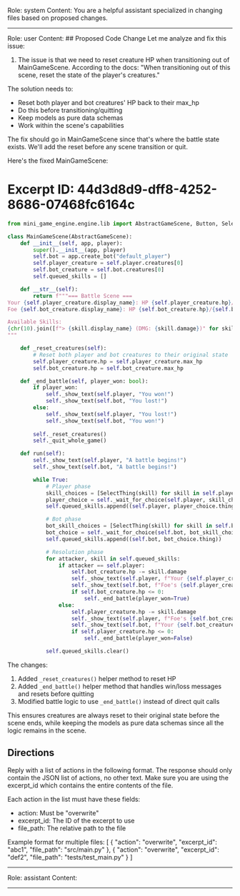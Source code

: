 Role: system
Content: You are a helpful assistant specialized in changing files based on proposed changes.
__________________
Role: user
Content: ## Proposed Code Change
Let me analyze and fix this issue:

1. The issue is that we need to reset creature HP when transitioning out of MainGameScene. According to the docs:
"When transitioning out of this scene, reset the state of the player's creatures."

The solution needs to:
- Reset both player and bot creatures' HP back to their max_hp
- Do this before transitioning/quitting
- Keep models as pure data schemas
- Work within the scene's capabilities

The fix should go in MainGameScene since that's where the battle state exists. We'll add the reset before any scene transition or quit.

Here's the fixed MainGameScene:

# Excerpt ID: 44d3d8d9-dff8-4252-8686-07468fc6164c
```python main_game/scenes/main_game_scene.py
from mini_game_engine.engine.lib import AbstractGameScene, Button, SelectThing

class MainGameScene(AbstractGameScene):
    def __init__(self, app, player):
        super().__init__(app, player)
        self.bot = app.create_bot("default_player")
        self.player_creature = self.player.creatures[0]
        self.bot_creature = self.bot.creatures[0]
        self.queued_skills = []

    def __str__(self):
        return f"""=== Battle Scene ===
Your {self.player_creature.display_name}: HP {self.player_creature.hp}/{self.player_creature.max_hp}
Foe {self.bot_creature.display_name}: HP {self.bot_creature.hp}/{self.bot_creature.max_hp}

Available Skills:
{chr(10).join([f"> {skill.display_name} (DMG: {skill.damage})" for skill in self.player_creature.skills])}
"""

    def _reset_creatures(self):
        # Reset both player and bot creatures to their original state
        self.player_creature.hp = self.player_creature.max_hp
        self.bot_creature.hp = self.bot_creature.max_hp

    def _end_battle(self, player_won: bool):
        if player_won:
            self._show_text(self.player, "You won!")
            self._show_text(self.bot, "You lost!")
        else:
            self._show_text(self.player, "You lost!")
            self._show_text(self.bot, "You won!")
        
        self._reset_creatures()
        self._quit_whole_game()

    def run(self):
        self._show_text(self.player, "A battle begins!")
        self._show_text(self.bot, "A battle begins!")

        while True:
            # Player phase
            skill_choices = [SelectThing(skill) for skill in self.player_creature.skills]
            player_choice = self._wait_for_choice(self.player, skill_choices)
            self.queued_skills.append((self.player, player_choice.thing))

            # Bot phase
            bot_skill_choices = [SelectThing(skill) for skill in self.bot_creature.skills]
            bot_choice = self._wait_for_choice(self.bot, bot_skill_choices)
            self.queued_skills.append((self.bot, bot_choice.thing))

            # Resolution phase
            for attacker, skill in self.queued_skills:
                if attacker == self.player:
                    self.bot_creature.hp -= skill.damage
                    self._show_text(self.player, f"Your {self.player_creature.display_name} used {skill.display_name}!")
                    self._show_text(self.bot, f"Foe's {self.player_creature.display_name} used {skill.display_name}!")
                    if self.bot_creature.hp <= 0:
                        self._end_battle(player_won=True)
                else:
                    self.player_creature.hp -= skill.damage
                    self._show_text(self.player, f"Foe's {self.bot_creature.display_name} used {skill.display_name}!")
                    self._show_text(self.bot, f"Your {self.bot_creature.display_name} used {skill.display_name}!")
                    if self.player_creature.hp <= 0:
                        self._end_battle(player_won=False)

            self.queued_skills.clear()
```

The changes:
1. Added `_reset_creatures()` helper method to reset HP
2. Added `_end_battle()` helper method that handles win/loss messages and resets before quitting
3. Modified battle logic to use `_end_battle()` instead of direct quit calls

This ensures creatures are always reset to their original state before the scene ends, while keeping the models as pure data schemas since all the logic remains in the scene.

## Directions
Reply with a list of actions in the following format. The response should only contain the JSON list of actions, no other text.
Make sure you are using the excerpt_id which contains the entire contents of the file.

Each action in the list must have these fields:
- action: Must be "overwrite"
- excerpt_id: The ID of the excerpt to use
- file_path: The relative path to the file

Example format for multiple files:
[
    {
        "action": "overwrite",
        "excerpt_id": "abc1",
        "file_path": "src/main.py"
    },
    {
        "action": "overwrite",
        "excerpt_id": "def2",
        "file_path": "tests/test_main.py"
    }
]
__________________
Role: assistant
Content: 
__________________
